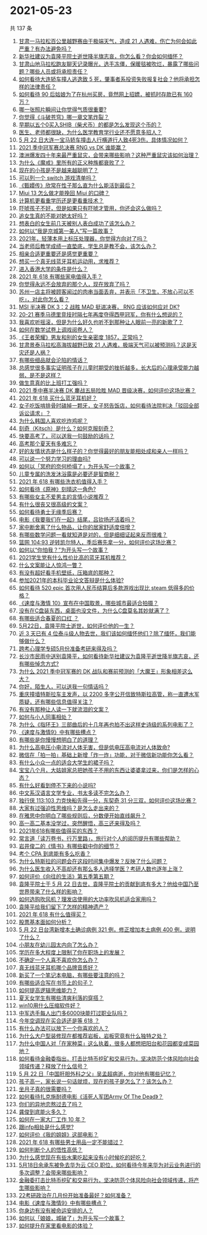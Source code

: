 # 2021-05-23

共 137 条

<!-- BEGIN -->
<!-- 最后更新时间 Sun May 23 2021 18:03:14 GMT+0800 (China Standard Time) -->

1. [甘肃一马拉松百公里越野赛由于极端天气，造成 21
   人遇难，伤亡为何会如此严重？有办法避免吗？](https://www.zhihu.com/question/460921357)
2. [新华社建议为袁隆平院士逝世降半旗志哀，你怎么看？你会如何缅怀？](https://www.zhihu.com/question/460853429)
3. [甘肃山地马拉松跑友聊天记录曝光，选手冻僵，保暖毯被吹烂，暴露了哪些问题？哪些人员或将承担责任？](https://www.zhihu.com/question/460936873)
4. [如何看待大连轿车撞人逃逸致 5
   死，肇事者系投资失败报复社会？他将承担怎样的法律责任？](https://www.zhihu.com/question/460975066)
5. [如何看待 90 后姑娘为了在杭州买房，竟然网上招嫖，被抓时存款已有 160
   万？](https://www.zhihu.com/question/460671555)
6. [哪一张照片瞬间让你觉得气质很重要?](https://www.zhihu.com/question/297341335)
7. [你觉得《斗破苍穹》哪一章文笔炸裂？](https://www.zhihu.com/question/455079084)
8. [早期以五个0买入SHIB（柴犬币）的都是怎么发现这个币的？](https://www.zhihu.com/question/459885822)
9. [医生、老师都很缺，为什么医学教育学行业还不愿意多招人？](https://www.zhihu.com/question/455946878)
10. [5 月 22
    日大连一宝马轿车撞击人行横道行人致4死3伤，具体情况如何？](https://www.zhihu.com/question/460803059)
11. [2021 季中冠军赛总决赛 RNG vs DK 谁能赢？](https://www.zhihu.com/question/460911288)
12. [澳洲爆发四十年来最严重鼠灾，会带来哪些影响？这种严重鼠灾该如何治理？](https://www.zhihu.com/question/460691340)
13. [为什么《魔戒》里所有的正义种族都衰败了？](https://www.zhihu.com/question/457060439)
14. [现在的小孩是不是越来越聪明了？](https://www.zhihu.com/question/454361471)
15. [可以列一个 switch 游戏清单吗？](https://www.zhihu.com/question/454703059)
16. [《甄嬛传》欣常在性子那么直为什么能活到最后？](https://www.zhihu.com/question/459465431)
17. [Miui 13 怎么做才能挽回 Miui 的口碑？](https://www.zhihu.com/question/460390365)
18. [计算机更看重学历还是更看重技术？](https://www.zhihu.com/question/454783960)
19. [吓唬孩子不好，但是如果只有吓唬才管用，你还会这么做吗？](https://www.zhihu.com/question/460630935)
20. [追女生真的不能对她太好吗？](https://www.zhihu.com/question/435541311)
21. [想表白的女生前几天被别人表白成功了该怎么办？](https://www.zhihu.com/question/457390121)
22. [如何以“我是京城第一美人”写一篇故事？](https://www.zhihu.com/question/437673871)
23. [2021年，轻薄本用上标压处理器，你觉得方向对了吗？](https://www.zhihu.com/question/460874311)
24. [当老师后教学成绩一直垫底，学生总是教不会，该怎么办？](https://www.zhihu.com/question/454011860)
25. [相亲合适更重要还是感觉更重要？](https://www.zhihu.com/question/459644756)
26. [想买一个真无线蓝牙耳机运动用，求推荐？](https://www.zhihu.com/question/274765605)
27. [进入香港大学的条件是什么？](https://www.zhihu.com/question/20458470)
28. [2021 年 618 有哪些家电值得入手？](https://www.zhihu.com/question/457694914)
29. [你觉得永远不会放弃的那个人，现在放弃了吗？](https://www.zhihu.com/question/459833856)
30. [苏州一店主将被顾客闻过的肉串当面丢弃，并表示「不卫生，不放心可以不吃」，对此你怎么看？](https://www.zhihu.com/question/460604746)
31. [MSI 半决赛 DK 3：2 战胜 MAD 挺进决赛， RNG 应该如何应对
    DK?](https://www.zhihu.com/question/460911302)
32. [20-21
    赛季马德里竞技时隔七年再度夺得西甲冠军，你有什么想说的？](https://www.zhihu.com/question/460927424)
33. [我喜欢听摇滚，但是为什么好久也听不到那种让人眼前一亮的新歌了？](https://www.zhihu.com/question/455885166)
34. [如何在数学试卷上调戏阅卷人？](https://www.zhihu.com/question/37124942)
35. [《王者荣耀》男友和别的女生亲密度 1857，正常吗？](https://www.zhihu.com/question/460112550)
36. [甘肃景泰马拉松高海拔越野已致 21
    人遇难，极端天气可以被预测吗？这是天灾还是人祸？](https://www.zhihu.com/question/460923810)
37. [有哪些细品就会沦陷的情话？](https://www.zhihu.com/question/428175362)
38. [总感觉很多事实证明孩子在儿童时期受的挫折越多，长大后的心理承受能力越弱，是不是这样？](https://www.zhihu.com/question/266704437)
39. [做生意真的比上班打工强吗？](https://www.zhihu.com/question/327874416)
40. [2021 季中赛半决赛 DK 鏖战五局险胜 MAD
    晋级决赛，如何评价这场比赛？](https://www.zhihu.com/question/460860760)
41. [2021 年 618 买什么蓝牙耳机好？](https://www.zhihu.com/question/454900249)
42. [女子吃饭啃排骨时磕掉一颗牙，女子怒告饭店，如何看待法院判决「驳回全部诉讼请求」？](https://www.zhihu.com/question/460584839)
43. [为什么韩国人喜欢吃炸鸡呢？](https://www.zhihu.com/question/22146758)
44. [刻奇（Kitsch）是什么？如何克服刻奇？](https://www.zhihu.com/question/27039705)
45. [快要高考了，可以送我一句鼓励的话吗？](https://www.zhihu.com/question/460632413)
46. [高考那个夏天有多难忘？](https://www.zhihu.com/question/457178618)
47. [好的友情状态是什么样子的？你觉得最好的朋友能相处成和亲人一样吗？](https://www.zhihu.com/question/460839642)
48. [可以说一个努力学习的理由吗?](https://www.zhihu.com/question/458937463)
49. [如何以「冥府的奈何桥塌了」为开头写一个故事？](https://www.zhihu.com/question/458115472)
50. [儿童专属的洗发沐浴露是必要还是智商税？](https://www.zhihu.com/question/460350405)
51. [2021 年 618 有哪些洗衣机值得入手？](https://www.zhihu.com/question/457255379)
52. [如何看待《原神》刻晴这一角色?](https://www.zhihu.com/question/421862145)
53. [有哪些女主不爱男主的言情小说推荐？](https://www.zhihu.com/question/332914640)
54. [有什么很丧又很高级的文案？](https://www.zhihu.com/question/444780653)
55. [如何看待勇士无缘季后赛？](https://www.zhihu.com/question/460793468)
56. [电影《我要我们在一起》结尾，吕钦扬还活着吗？](https://www.zhihu.com/question/460496887)
57. [家中断舍离了什么物品，让你的居家舒适度倍增？](https://www.zhihu.com/question/455207038)
58. [有哪些数学问题一看就知道是对的，但是细细证起来反而很难？](https://www.zhihu.com/question/459708225)
59. [篮网 104:93
    逆转凯尔特人，季后赛先拿一分，如何评价这场比赛？](https://www.zhihu.com/question/460924514)
60. [如何以“你怕我？”为开头写一个故事？](https://www.zhihu.com/question/460340987)
61. [2021学生党有什么性价比高的蓝牙耳机推荐？](https://www.zhihu.com/question/454899465)
62. [什么文案能让人惊鸿一瞥？](https://www.zhihu.com/question/451181423)
63. [有没有超好看手机壁纸，压箱底的那种？](https://www.zhihu.com/question/453445916)
64. [参加2021年的本科毕业论文答辩是什么体验?](https://www.zhihu.com/question/459519640)
65. [如何看待 520 epic 首次用人民币结算后多款游戏出现比 steam
    低得多的价格？](https://www.zhihu.com/question/460584796)
66. [《速度与激情 10》宣布在中国取景，哪些城市最适合拍摄？](https://www.zhihu.com/question/459923679)
67. [没有在C盘装东西，桌面也没文件，为什么C盘莫名其妙就满了？](https://www.zhihu.com/question/456677257)
68. [有哪些适合春夏的口红 ？](https://www.zhihu.com/question/319260175)
69. [5月22日，袁隆平院士逝世，如何评价他的一生？](https://www.zhihu.com/question/460808291)
70. [近 3 天已有 4
    位泰斗级人物去世，我们该如何缅怀他们？除了缅怀，我们能够做什么？](https://www.zhihu.com/question/460833743)
71. [跨考心理学专硕5月份准备考研来得及吗？](https://www.zhihu.com/question/455988340)
72. [长沙市民雨中送别袁隆平，如何看待新华社建议为袁隆平逝世降半旗志哀，还有哪些悼念方式?](https://www.zhihu.com/question/460850107)
73. [为什么 2021 季中冠军赛的 DK
    战队和赛前预测的「大魔王」形象相差这么大？](https://www.zhihu.com/question/459640343)
74. [你好，陌生人，可以送我一句情话吗？](https://www.zhihu.com/question/459899562)
75. [重庆撞墙特斯拉车主发声，以 2200
    多字公开信致特斯拉高管，称一直遭水军质疑，还有哪些信息值得关注？](https://www.zhihu.com/question/460684619)
76. [有没有那种让人读一下就流泪的文案？](https://www.zhihu.com/question/436353347)
77. [如何与小人同事相处？](https://www.zhihu.com/question/29195959)
78. [为什么《指环王》三部曲后的十几年再也拍不出这样史诗级的系列电影了？](https://www.zhihu.com/question/381939834)
79. [《速度与激情9》中有哪些槽点？](https://www.zhihu.com/question/460503368)
80. [有哪些是你慢慢想明白了的道理？](https://www.zhihu.com/question/350870631)
81. [为什么高电压小电流对人体无害，但是低电压高电流对人体致命?](https://www.zhihu.com/question/388159656)
82. [微信在「拍一拍」基础上新增「炸一炸」功能，对于微信新功能你怎么看？](https://www.zhihu.com/question/460330878)
83. [有什么小众一点的适合大学生的裙子吗？](https://www.zhihu.com/question/454817357)
84. [宝宝八个月，大姑姐家总把她孩子不用的东西让婆婆拿过来，你们是怎样的心态？](https://www.zhihu.com/question/460493652)
85. [有什么好看到停不下来的小说吗?](https://www.zhihu.com/question/440502581)
86. [中文系汉语言文学专业，书太多读不完怎么办？](https://www.zhihu.com/question/353004487)
87. [独行侠 113:103 力克快船先得一分，东契奇 31
    分三双，如何评价这场比赛？](https://www.zhihu.com/question/460920237)
88. [大家有过强迫性思维吗？是怎么走出来的？](https://www.zhihu.com/question/400662217)
89. [在雅思中你明白了哪些规则后，分数便开始直线飙升？](https://www.zhihu.com/question/348084694)
90. [高一高二基本没学过，突然醒悟，高三还来得及吗？](https://www.zhihu.com/question/430476316)
91. [2021年618有哪些值得买的东西？](https://www.zhihu.com/question/456666788)
92. [常言道「读万卷书，行万里路」，旅行对个人的阅历提升有哪些帮助？](https://www.zhihu.com/question/460488793)
93. [岩井俊二的《情书》有哪些戳中你的细节？](https://www.zhihu.com/question/364130565)
94. [考个 CPA 到底能有多么吃香？](https://www.zhihu.com/question/335343858)
95. [为什么特斯拉的问题会在这段时间集中爆发？反映了什么问题？](https://www.zhihu.com/question/460594922)
96. [为什么医生收入不高却还有那么多人选择学医？考研人数也逐年上涨？](https://www.zhihu.com/question/459240182)
97. [如何评价《向往的生活》第五季第五期？](https://www.zhihu.com/question/460535700)
98. [袁隆平院士于 5 月 22
    日去世，袁隆平院士的贡献到底有多大？他给中国乃至世界带来了什么样的影响？](https://www.zhihu.com/question/460812976)
99. [如何选购吹风机？理发店使用的大功率吹风机适合家用吗？](https://www.zhihu.com/question/21798839)
100. [袁隆平给我们留下了怎样的精神遗产？](https://www.zhihu.com/question/460831392)
101. [2021 年 618 有什么值得买？](https://www.zhihu.com/question/456666024)
102. [股票基本面如何分析？](https://www.zhihu.com/question/23192771)
103. [5 月 22 日台湾新增本土确诊病例 321 例，修正增加本土病例 400
     例，说明了什么？](https://www.zhihu.com/question/460819141)
104. [小朋友在幼儿园太内向了怎么办？](https://www.zhihu.com/question/369964257)
105. [学历在多大程度上限制了你在职场上的发展？](https://www.zhihu.com/question/460617091)
106. [不确定一个人喜不喜欢你怎么办？](https://www.zhihu.com/question/457733429)
107. [真无线蓝牙耳机哪个品牌音质好？](https://www.zhihu.com/question/448219382)
108. [新买了一个笔记本电脑，有哪些要注意的吗？](https://www.zhihu.com/question/448396633)
109. [有哪些适合写在书签上的句子？](https://www.zhihu.com/question/354166347)
110. [如何提高逻辑思维能力？](https://www.zhihu.com/question/19599216)
111. [夏天女学生有哪些清爽利落的穿搭？](https://www.zhihu.com/question/395417374)
112. [win10用什么压缩软件好？](https://www.zhihu.com/question/267668022)
113. [中军选手每人出门多6000块能打过职业队吗？](https://www.zhihu.com/question/459668976)
114. [今年空调现在买合适还是等 618 ？](https://www.zhihu.com/question/457239251)
115. [有什么办法可以放下一个你喜欢的人？](https://www.zhihu.com/question/423049471)
116. [为什么大户型装修现在都推荐岩板，岩板究竟有什么独特之处？](https://www.zhihu.com/question/453836267)
117. [为什么中国人对「在家种菜」这么执着，很多人都想把阳台和花园都变成菜园地？](https://www.zhihu.com/question/460289845)
118. [如何看待金融委指出，打击比特币挖矿和交易行为，坚决防范个体风险向社会领域传递？释放了什么信号？](https://www.zhihu.com/question/460721703)
119. [5 月 22
     日「中国肝胆外科之父」吴孟超病逝，你对他有哪些记忆？](https://www.zhihu.com/question/460817685)
120. [孩子高一，家长说一句话就烦，现在的孩子是怎么了？该怎么办？](https://www.zhihu.com/question/446145871)
121. [坐月子真的很需要吗？](https://www.zhihu.com/question/430742837)
122. [如何看待扎克施耐德电影《活死人军团Army Of The
     Dead》？](https://www.zhihu.com/question/460696355)
123. [你们的异地恋熬过去了吗？](https://www.zhihu.com/question/460329836)
124. [龚俊到底能火多久？](https://www.zhihu.com/question/456965858)
125. [如何在一家大厂工作 10 年？](https://www.zhihu.com/question/460106786)
126. [跟infp相处是什么感觉?](https://www.zhihu.com/question/333771420)
127. [如何评价《我的姐姐》这部电影？](https://www.zhihu.com/question/453290146)
128. [2021 年 618 有哪些男士用品一定不能错过？](https://www.zhihu.com/question/457158249)
129. [如何判断个人的悟性高低？](https://www.zhihu.com/question/24123447)
130. [为什么感觉现在有些水果吃起来没有小时候吃的好吃？](https://www.zhihu.com/question/393480064)
131. [5月18日余承东被免去华为云 CEO
     职位，如何看待今年来华为对云业务进行的多次调整？会带来哪些影响？](https://www.zhihu.com/question/460199755)
132. [金融委打击比特币挖矿和交易行为，坚决防范个体风险向社会领域传递，将产生哪些影响？](https://www.zhihu.com/question/460718389)
133. [22考研政治在几月份开始准备最好？如何准备？](https://www.zhihu.com/question/460644315)
134. [电影《速度与激情9》中有哪些槽点？](https://www.zhihu.com/question/460424382)
135. [你身边有没有被命运安排的人？](https://www.zhihu.com/question/288026861)
136. [如何以「娘娘，城破了」为开头写一个故事？](https://www.zhihu.com/question/455531791)
137. [如何提升在家里看电影的体验？](https://www.zhihu.com/question/22997019)

<!-- END -->
